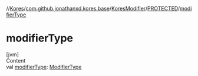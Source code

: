 //[Kores](../../../index.md)/[com.github.jonathanxd.kores.base](../../index.md)/[KoresModifier](../index.md)/[PROTECTED](index.md)/[modifierType](modifier-type.md)



# modifierType  
[jvm]  
Content  
val [modifierType](modifier-type.md): [ModifierType](../../-modifier-type/index.md)  



